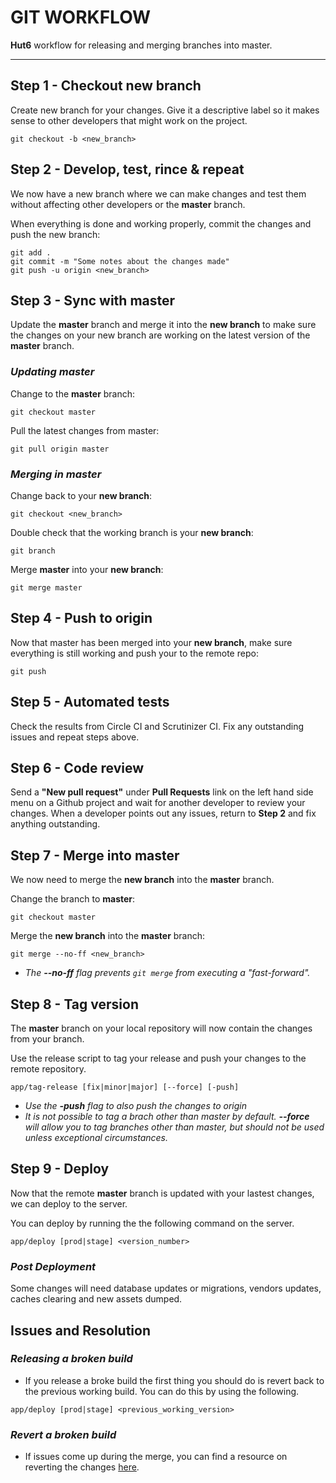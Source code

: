 # GIT WORKFLOW

**Hut6** workflow for releasing and merging branches into master.

---

## Step 1 - Checkout new branch

Create new branch for your changes. Give it a descriptive label so it makes sense to other developers that might work on the project. 

	git checkout -b <new_branch>
    
## Step 2 - Develop, test, rince & repeat

We now have a new branch where we can make changes and test them without affecting other developers or the **master** branch.

When everything is done and working properly, commit the changes and push the new branch:

	git add .
	git commit -m "Some notes about the changes made"
	git push -u origin <new_branch> 

## Step 3 - Sync with master

Update the **master** branch and merge it into the **new branch** to make sure the changes on your new branch are working on the latest version of the **master** branch.

### *Updating master*

Change to the **master** branch:

	git checkout master
	
Pull the latest changes from master:

	git pull origin master


### *Merging in master*

Change back to your **new branch**:

	git checkout <new_branch>

Double check that the working branch is your **new branch**:

	git branch

Merge **master** into your **new branch**:

	git merge master
	
## Step 4 - Push to origin

Now that master has been merged into your **new branch**, make sure everything is still working and push your to the remote repo:

	git push 

## Step 5 - Automated tests

Check the results from Circle CI and Scrutinizer CI. Fix any outstanding issues and repeat steps above.

## Step 6 - Code review

Send a **"New pull request"** under **Pull Requests** link on the left hand side menu on a Github project and wait for another developer to review your changes. When a developer points out any issues, return to **Step 2** and fix anything outstanding.

## Step 7 - Merge into master

We now need to merge the **new branch** into the **master** branch.

Change the branch to **master**:

	git checkout master
	
Merge the **new branch** into the **master** branch:

	git merge --no-ff <new_branch>
	
* *The **--no-ff** flag prevents `git merge` from executing a "fast-forward".*

## Step 8 - Tag version

The **master** branch on your local repository will now contain the changes from your branch.

Use the release script to tag your release and push your changes to the remote repository.

    app/tag-release [fix|minor|major] [--force] [-push]
    
* *Use the **-push** flag to also push the changes to origin*
* *It is not possible to tag a brach other than master by default. **--force** will allow you to tag branches other than master, but should not be used unless exceptional circumstances.*

## Step 9 - Deploy

Now that the remote **master** branch is updated with your lastest changes, we can deploy to the server.

You can deploy by running the the following command on the server.

	app/deploy [prod|stage] <version_number>

### *Post Deployment*

Some changes will need database updates or migrations, vendors updates, caches clearing and new assets dumped.

## Issues and Resolution 

### *Releasing a broken build*
* If you release a broke build the first thing you should do is revert back to the previous working build. You can do this by using the following.

`app/deploy [prod|stage] <previous_working_version>`

### *Revert a broken build*
* If issues come up during the merge, you can find a resource on reverting the changes [here](http://git-scm.com/blog/2010/03/02/undoing-merges.html).
